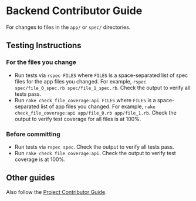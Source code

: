 # Backend Contributor Guide
For changes to files in the `app/` or `spec/` directories.

## Testing Instructions

### For the files you change
- Run tests via `rspec FILES`
   where `FILES` is a space-separated list of spec files for the app files you changed.
   For example, `rspec spec/file_0_spec.rb spec/file_1_spec.rb`.
   Check the output to verify all tests pass.
- Run `rake check_file_coverage:api FILES`
   where `FILES` is a space-separated list of app files you changed.
   For example, `rake check_file_coverage:api app/file_0.rb app/file_1.rb`.
   Check the output to verify test coverage for all files is at 100%.

### Before committing
- Run tests via `rspec spec`.
   Check the output to verify all tests pass.
- Run `rake check_file_coverage:api`.
   Check the output to verify test coverage is at 100%.

## Other guides
Also follow the [Project Contributor Guide](../AGENTS.md).
